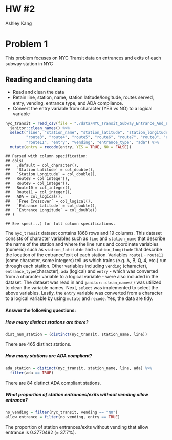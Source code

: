 HW \#2
================
Ashley Kang

Problem 1
=========

This problem focuses on NYC Transit data on entrances and exits of each subway station in NYC

Reading and cleaning data
-------------------------

-   Read and clean the data
-   Retain line, station, name, station latitude/longitude, routes served, entry, vending, entrance type, and ADA compliance.
-   Convert the entry variable from character (YES vs NO) to a logical variable

``` r
nyc_transit = read_csv(file = "./data/NYC_Transit_Subway_Entrance_And_Exit_Data.csv") %>%
  janitor::clean_names() %>%
  select("line", "station_name", "station_latitude", "station_longitude", "route1", "route2",
         "route3", "route4", "route5", "route6", "route7", "route8", "route9", "route10", 
         "route11", "entry", "vending", "entrance_type", "ada") %>% 
  mutate(entry = recode(entry, YES = TRUE, NO = FALSE))
```

    ## Parsed with column specification:
    ## cols(
    ##   .default = col_character(),
    ##   `Station Latitude` = col_double(),
    ##   `Station Longitude` = col_double(),
    ##   Route8 = col_integer(),
    ##   Route9 = col_integer(),
    ##   Route10 = col_integer(),
    ##   Route11 = col_integer(),
    ##   ADA = col_logical(),
    ##   `Free Crossover` = col_logical(),
    ##   `Entrance Latitude` = col_double(),
    ##   `Entrance Longitude` = col_double()
    ## )

    ## See spec(...) for full column specifications.

The `nyc_transit` dataset contains 1868 rows and 19 columns. This dataset consists of character variables such as `line` and `station_name` that describe the name of the station and where the line runs and coordinate variables (numeric) such as `station_latitutde` and `station_longitude` that describe the location of the entrance/exit of each station. Variables `route1` - `route11` (some character, some integers) tell us which trains (e.g. A, B, Q, 4, etc.) run through each station. Other variables including `vending` (character), `entrance_type`(character), `ada` (logical) and `entry` - which was converted from a character variable to a logical variable - were also included in the dataset. The dataset was read in and `janitor::clean_names()` was utilized to clean the variable names. Next, `select` was implemented to select the above variables. Lastly, the `entry` variable was converted from a character to a logical variable by using `mutate` and `recode`. Yes, the data are tidy.

#### Answer the following questions:

##### How many distinct stations are there?

``` r
dist_num_station = (distinct(nyc_transit, station_name, line))
```

There are 465 distinct stations.

##### How many stations are ADA compliant?

``` r
ada_station = distinct(nyc_transit, station_name, line, ada) %>%
  filter(ada == TRUE)
```

There are 84 distinct ADA compliant stations.

##### What proportion of station entrances/exits without vending allow entrance?

``` r
no_vending = filter(nyc_transit, vending == "NO")
allow_entrance = filter(no_vending, entry == TRUE)
```

The proportion of station entrances/exits without vending that allow entrance is 0.3770492 (= 37.7%).
